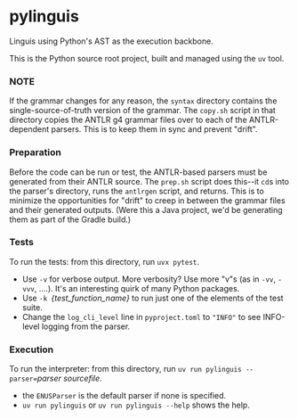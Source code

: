 # pylinguis

Linguis using Python's AST as the execution backbone.

This is the Python source root project, built and managed using the `uv` tool.

### NOTE
If the grammar changes for any reason, the `syntax` directory contains the single-source-of-truth version of the grammar. The `copy.sh` script in that directory copies the ANTLR g4 grammar files over to each of the ANTLR-dependent parsers. This is to keep them in sync and prevent "drift".

### Preparation
Before the code can be run or test, the ANTLR-based parsers must be generated from their ANTLR source. The `prep.sh` script does this--it `cd`s into the parser's directory, runs the `antlrgen` script, and returns. This is to minimize the opportunities for "drift" to creep in between the grammar files and their generated outputs. (Were this a Java project, we'd be generating them as part of the Gradle build.)

### Tests
To run the tests: from this directory, run `uvx pytest`. 

* Use `-v` for verbose output. More verbosity? Use more "v"s (as in `-vv`, `-vvv`, ....). It's an interesting quirk of many Python packages.
* Use `-k `*{test_function_name}* to run just one of the elements of the test suite.
* Change the `log_cli_level` line in `pyproject.toml` to `"INFO"` to see INFO-level logging from the parser.

### Execution
To run the interpreter: from this directory, run `uv run pylinguis --parser=`*parser* *sourcefile*. 

* the `ENUSParser` is the default parser if none is specified.
* `uv run pylinguis` or `uv run pylinguis --help` shows the help.

